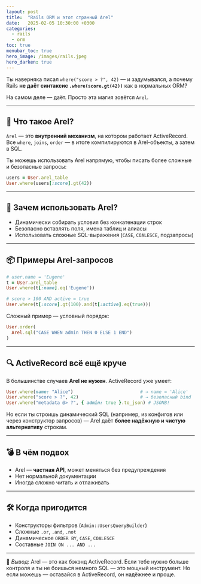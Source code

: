 ```yaml
---
layout: post
title:  "Rails ORM и этот странный Arel"
date:   2025-02-05 10:30:00 +0300
categories:
  - rails
  - orm
toc: true
menubar_toc: true
hero_image: /images/rails.jpeg
hero_darken: true
---
```


Ты наверняка писал `where("score > ?", 42)` — и задумывался, а почему Rails **не даёт синтаксис `.where(score.gt(42))`** как в нормальных ORM?

На самом деле — даёт. Просто эта магия зовётся `Arel`.

---

## 🤖 Что такое Arel?

`Arel` — это **внутренний механизм**, на котором работает ActiveRecord. Все `where`, `joins`, `order` — в итоге компилируются в Arel-объекты, а затем в SQL.

Ты можешь использовать Arel напрямую, чтобы писать более сложные и безопасные запросы:

```ruby
users = User.arel_table
User.where(users[:score].gt(42))
````

---

## 🧪 Зачем использовать Arel?

* Динамически собирать условия без конкатенации строк
* Безопасно вставлять поля, имена таблиц и алиасы
* Использовать сложные SQL-выражения (`CASE`, `COALESCE`, подзапросы)

---

## 📦 Примеры Arel-запросов

```ruby
# user.name = 'Eugene'
t = User.arel_table
User.where(t[:name].eq('Eugene'))

# score > 100 AND active = true
User.where(t[:score].gt(100).and(t[:active].eq(true)))
```

Сложный пример — условный порядок:

```ruby
User.order(
  Arel.sql("CASE WHEN admin THEN 0 ELSE 1 END")
)
```

---

## 🔍 ActiveRecord всё ещё круче

В большинстве случаев **Arel не нужен**. ActiveRecord уже умеет:

```ruby
User.where(name: "Alice")                         # → name = 'Alice'
User.where("score > ?", 42)                       # → безопасный bind
User.where("metadata @> ?", { admin: true }.to_json) # JSONB!
```

Но если ты строишь динамический SQL (например, из конфигов или через конструктор запросов) — Arel даёт **более надёжную и чистую альтернативу** строкам.

---

## 💣 В чём подвох

* Arel — **частная API**, может меняться без предупреждения
* Нет нормальной документации
* Иногда сложно читать и отлаживать

---

## 🛠 Когда пригодится

* Конструкторы фильтров (`Admin::UsersQueryBuilder`)
* Сложные `.or`, `.and`, `.not`
* Динамическое `ORDER BY`, `CASE`, `COALESCE`
* Составные `JOIN ON ... AND ...`

---

💬 *Вывод*: Arel — это как бэкэнд ActiveRecord. Если тебе нужно больше контроля и ты не боишься немного SQL — это мощный инструмент. Но если можешь — оставайся в ActiveRecord, он надёжнее и проще.
